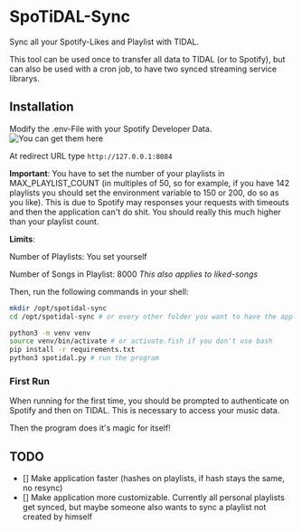 # SpoTiDAL-Sync
Sync all your Spotify-Likes and Playlist with TIDAL. 

This tool can be used once to transfer all data to TIDAL (or to Spotify), but can also be used with a cron job, to have two synced streaming service librarys.

## Installation
Modify the .env-File with your Spotify Developer Data. ![You can get them here](https://developer.spotify.com/documentation/web-api/tutorials/getting-started)

At redirect URL type `http://127.0.0.1:8084`

**Important**: You have to set the number of your playlists in MAX_PLAYLIST_COUNT (in multiples of 50, so for example, if you have 142 playlists you should set the environment variable to 150 or 200, do so as you like). This is due to Spotify may responses your requests with timeouts and then the application can't do shit. You should really this much higher than your playlist count.

**Limits**:

Number of Playlists: You set yourself

Number of Songs in Playlist: 8000 *This also applies to liked-songs*


Then, run the following commands in your shell:
```bash
mkdir /opt/spotidal-sync
cd /opt/spotidal-sync # or every other folder you want to have the app saved

python3 -m venv venv
source venv/bin/activate # or activate.fish if you don't use bash
pip install -r requirements.txt
python3 spotidal.py # run the program

```

### First Run
When running for the first time, you should be prompted to authenticate on Spotify and then on TIDAL. This is necessary to access your music data.

Then the program does it's magic for itself!


## TODO
- [] Make application faster (hashes on playlists, if hash stays the same, no resync)
- [] Make application more customizable. Currently all personal playlists get synced, but maybe someone also wants to sync a playlist not created by himself